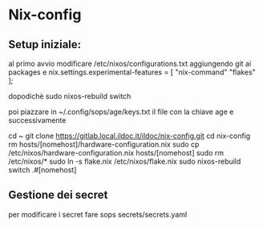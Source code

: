 # Nix-config

## Setup iniziale:

al primo avvio modificare /etc/nixos/configurations.txt aggiungendo git ai packages e nix.settings.experimental-features = [ "nix-command" "flakes" ];

dopodichè sudo nixos-rebuild switch

poi piazzare in ~/.config/sops/age/keys.txt il file con la chiave age e successivamente

cd ~
git clone https://gitlab.local.ildoc.it/ildoc/nix-config.git
cd nix-config
rm hosts/[nomehost]/hardware-configuration.nix
sudo cp /etc/nixos/hardware-configuration.nix hosts/[nomehost]
sudo rm /etc/nixos/*
sudo ln -s flake.nix /etc/nixos/flake.nix
sudo nixos-rebuild switch .#[nomehost]





## Gestione dei secret

per modificare i secret fare sops secrets/secrets.yaml
